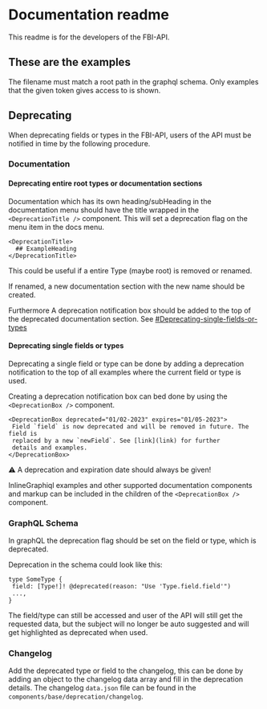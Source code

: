 # Documentation readme
This readme is for the developers of the FBI-API. 


## These are the examples


The filename must match a root path in the graphql schema. Only examples that the given token gives access to is shown.


## Deprecating
When deprecating fields or types in the FBI-API, users of the API must be notified
in time by the following procedure.

### Documentation

#### Deprecating entire root types or documentation sections
Documentation which has its own heading/subHeading in the documentation menu should have the title wrapped in the `<DeprecationTitle />` component. This will set a deprecation flag on the menu item in the docs menu.

```
<DeprecationTitle>
  ## ExampleHeading
</DeprecationTitle>
```

This could be useful if a entire Type (maybe root) is removed or renamed.

If renamed, a new documentation section with the new name should be created.

Furthermore A deprecation notification box should be added to the top of the deprecated documentation section. See [#Deprecating-single-fields-or-types](https://github.com/DBCDK/fbi-api-gateway/edit/master/website/src/docs/README.md#deprecating-single-fields-or-types)

#### Deprecating single fields or types
Deprecating a single field or type can be done by adding a deprecation notification to the top of all examples where the current field or type is used.

Creating a deprecation notification box can bed done by using the `<DeprecationBox />` component.

```
<DeprecationBox deprecated="01/02-2023" expires="01/05-2023">
 Field `field` is now deprecated and will be removed in future. The field is
 replaced by a new `newField`. See [link](link) for further
 details and examples.
</DeprecationBox>
```
⚠️ A deprecation and expiration date should always be given!

InlineGraphiql examples and other supported documentation components and markup can be included in the children of the `<DeprecationBox />` component.

### GraphQL Schema
In graphQL the deprecation flag should be set on the field or type, which is deprecated.

Deprecation in the schema could look like this:

```
type SomeType {
 field: [Type!]! @deprecated(reason: "Use 'Type.field.field'")
 ...,
}
```

The field/type can still be accessed and user of the API will still get the requested data, but the subject will no longer be auto suggested and will get highlighted as deprecated when used.

### Changelog
Add the deprecated type or field to the changelog, this can be done by adding an object to the changelog data array and fill in the deprecation details. The changelog `data.json` file can be found in the `components/base/deprecation/changelog`. 